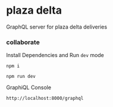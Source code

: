 # plaza delta 

GraphQL server for plaza delta deliveries

### collaborate 

Install Dependencies and Run `dev` mode

`npm i `  

`npm run dev`


GraphiQL Console

`http://localhost:8000/graphql`